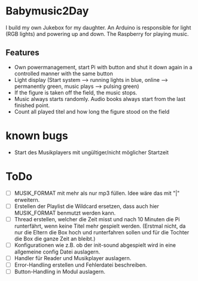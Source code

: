 # Babymusic2Day
I build my own Jukebox for my daughter. An Arduino is responsible for light (RGB lights) and powering up and down. The Raspberry for playing music. 

## Features
- Own powermanagement, start Pi with button and shut it down again in a controlled manner with the same button
- Light display (Start system --> running lights in blue, online --> permanently green, music plays --> pulsing green)
- If the figure is taken off the field, the music stops.
- Music always starts randomly. Audio books always start from the last finished point.
- Count all played titel and how long the figure stood on the field

# known bugs
* Start des Musikplayers mit ungültiger/nicht möglicher Startzeit

# ToDo
- [ ] MUSIK_FORMAT mit mehr als nur mp3 füllen. Idee wäre das mit "|" erweitern.
- [ ] Erstellen der Playlist die Wildcard ersetzen, dass auch hier MUSIK_FORMAT benmutzt werden kann.
- [ ] Thread erstellen, welcher die Zeit misst und nach 10 Minuten die Pi runterfährt, wenn keine Titel mehr gespielt werden. (Erstmal nicht, da nur die Eltern die Box hoch und runterfahren sollen und für die Tochter die Box die ganze Zeit an bleibt.)
- [ ] Konfigurationen wie z.B. ob der init-sound abgespielt wird in eine allgemeine config Datei auslagern.
- [ ] Handler für Reader und Musikplayer auslagern.
- [ ] Error-Handling erstellen und Fehlerdatei beschreiben.
- [ ] Button-Handling in Modul auslagern.
